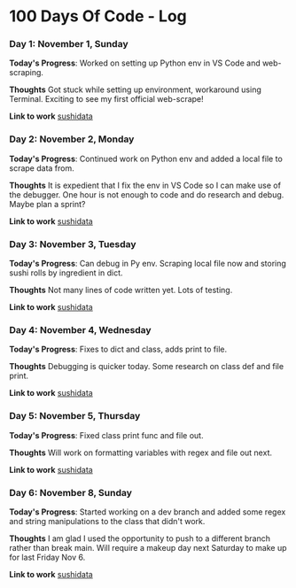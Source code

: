 # 100 Days Of Code - Log

### Day 1: November 1, Sunday

**Today's Progress**: Worked on setting up Python env in VS Code and web-scraping.

**Thoughts** Got stuck while setting up environment, workaround using Terminal. Exciting to see my first official web-scrape!

**Link to work** [sushidata](https://github.com/alecjvaughn/sushidata)

### Day 2: November 2, Monday

**Today's Progress**: Continued work on Python env and added a local file to scrape data from.

**Thoughts** It is expedient that I fix the env in VS Code so I can make use of the debugger. One hour is not enough to code and do research and debug. Maybe plan a sprint?

**Link to work** [sushidata](https://github.com/alecjvaughn/sushidata)

### Day 3: November 3, Tuesday

**Today's Progress**: Can debug in Py env. Scraping local file now and storing sushi rolls by ingredient in dict.

**Thoughts** Not many lines of code written yet. Lots of testing.

**Link to work** [sushidata](https://github.com/alecjvaughn/sushidata)

### Day 4: November 4, Wednesday

**Today's Progress**: Fixes to dict and class, adds print to file.

**Thoughts** Debugging is quicker today. Some research on class def and file print.

**Link to work** [sushidata](https://github.com/alecjvaughn/sushidata)

### Day 5: November 5, Thursday

**Today's Progress**: Fixed class print func and file out.

**Thoughts** Will work on formatting variables with regex and file out next.

**Link to work** [sushidata](https://github.com/alecjvaughn/sushidata)

### Day 6: November 8, Sunday

**Today's Progress**: Started working on a dev branch and added some regex and string manipulations to the class that didn't work.

**Thoughts** I am glad I used the opportunity to push to a different branch rather than break main. Will require a makeup day next Saturday to make up for last Friday Nov 6.

**Link to work** [sushidata](https://github.com/alecjvaughn/sushidata)